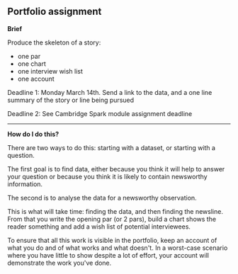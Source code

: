 ## Portfolio assignment

**Brief**

Produce the skeleton of a story:

- one par
- one chart
- one interview wish list
- one account

Deadline 1: Monday March 14th. Send a link to the data, and a one line summary of the story or line being pursued

Deadline 2: See Cambridge Spark module assignment deadline

---
**How do I do this?**

There are two ways to do this: starting with a dataset, or starting with a question.

The first goal is to find data, either because you think it will help to answer your question or because you think it is likely to contain newsworthy information.

The second is to analyse the data for a newsworthy observation.

This is what will take time: finding the data, and then finding the newsline. From that you write the opening par (or 2 pars), build a chart shows the reader something and add a wish list of potential interviewees.

To ensure that all this work is visible in the portfolio, keep an account of what you do and of what works and what doesn't. In a worst-case scenario where you have little to show despite a lot of effort, your account will demonstrate the work you've done.

